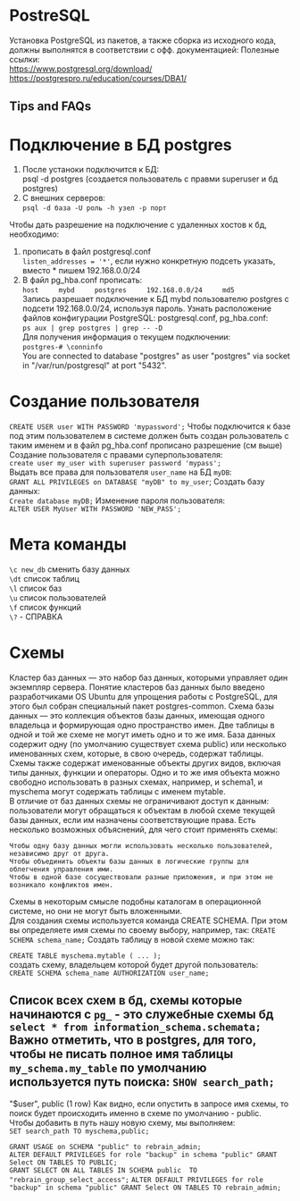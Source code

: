 # PostreSQL
Установка PostgreSQL из пакетов, а также сборка из исходного кода, должны выполнятся в соответствии с офф. документацией:
Полезные ссылки:  
<https://www.postgresql.org/download/> <br/>
<https://postgrespro.ru/education/courses/DBA1/>

## Tips and FAQs

# Подключение в БД postgres
1) После устаноки подключится к БД:  
   psql -d postgres (создается пользователь с правми superuser и бд postgres)
2) C внешних серверов:  
   `psql -d база -U роль -h узел -p порт ` 
 
 Чтобы дать разрешение на подключение с удаленных хостов к бд, необходимо:
 1) прописать в файл postgresql.conf  
    `listen_addresses = '*'`, если нужно конкретную подсеть указать, вместо * пишем 192.168.0.0/24 
 2) В файл pg_hba.conf прописать:  
    `host     mybd     postgres     192.168.0.0/24     md5`  
    Запись разрешает подключение к БД mybd пользователю postgres с подсети 192.168.0.0/24, используя пароль.
Узнать расположение файлов конфигурации PostgreSQL: postgresql.conf, pg_hba.conf:  
`ps aux | grep postgres | grep -- -D`  
Для получения информация о текущем подключении:  
`postgres-# \conninfo`  
You are connected to database "postgres" as user "postgres" via socket in "/var/run/postgresql" at port "5432".  
# Создание пользователя  
`CREATE USER user WITH PASSWORD 'mypassword';`
Чтобы подключится к базе под этим пользователем в системе должен быть создан рользователь с таким именем и в файл pg_hba.conf прописано разрешение (см выше)  
Создание пользователя с правами суперпользователя:  
`create user my_user with superuser password 'mypass';`  
Выдать все права для пользователя `user_name` на БД `myDB`:  
`GRANT ALL PRIVILEGES on DATABASE "myDB" to my_user`;
Создать базу данных:  
`Create database myDB;`
Изменение пароля пользователя:  
`ALTER USER MyUser WITH PASSWORD 'NEW_PASS';`
# Мета команды
`\c new_db` сменить базу данных  
`\dt` список таблиц  
`\l` список баз  
`\u` список пользователей  
`\f` список функций  
`\?` - СПРАВКА
# Схемы  
Кластер баз данных — это набор баз данных, которыми управляет один экземпляр сервера. Понятие кластеров баз данных было введено разработчиками OS Ubuntu для упрощения работы с PostgreSQL, для этого был собран специальный пакет postgres-common.
Схема базы данных — это коллекция объектов базы данных, имеющая одного владельца и формирующая одно пространство имен. Две таблицы в одной и той же схеме не могут иметь одно и то же имя.
База данных содержит одну (по умолчанию существует схема public) или несколько именованных схем, которые, в свою очередь, содержат таблицы. Схемы также содержат именованные объекты других видов, включая типы данных, функции и операторы. Одно и то же имя объекта можно свободно использовать в разных схемах, например, и schema1, и myschema могут содержать таблицы с именем mytable.  
   В отличие от баз данных схемы не ограничивают доступ к данным: пользователи могут обращаться к объектам в любой схеме текущей базы данных, если им назначены соответствующие права.
   Есть несколько возможных объяснений, для чего стоит применять схемы:

    Чтобы одну базу данных могли использовать несколько пользователей, независимо друг от друга.
    Чтобы объединить объекты базы данных в логические группы для облегчения управления ими.
    Чтобы в одной базе сосуществовали разные приложения, и при этом не возникало конфликтов имен.

Схемы в некоторым смысле подобны каталогам в операционной системе, но они не могут быть вложенными.  
   Для создания схемы используется команда CREATE SCHEMA. При этом вы определяете имя схемы по своему выбору, например, так:
   `CREATE SCHEMA schema_name;`
   Cоздать таблицу в новой схеме можно так:

`CREATE TABLE myschema.mytable (
 ...
 );`  
 создать схему, владельцем которой будет другой пользователь:  
 `CREATE SCHEMA schema_name AUTHORIZATION user_name;`


   Список всех схем в бд, схемы которые начинаются с `pg_` - это служебные схемы бд
   `select * from information_schema.schemata;`
 Важно отметить, что в postgres, для того, чтобы не писать полное имя таблицы `my_schema.my_table` по умолчанию используется путь поиска:
 `SHOW search_path;`
 -----------------
 "$user", public
(1 row)
Как видно, если опустить в запросе имя схемы, то поиск будет происходить именно в схеме по умолчанию - public.  
Чтобы добавить в путь нашу новую схему, мы выполняем:  
`SET search_path TO myschema,public;`


`GRANT USAGE on SCHEMA "public" to rebrain_admin;`  
`ALTER DEFAULT PRIVILEGES for role "backup" in schema "public" GRANT Select ON TABLES TO PUBLIC;`  
`GRANT SELECT ON ALL TABLES IN SCHEMA public  TO "rebrain_group_select_access";`
`ALTER DEFAULT PRIVILEGES for role "backup" in schema "public" GRANT Select ON TABLES TO rebrain_admin;`
